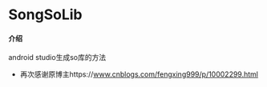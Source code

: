 # SongSoLib

#### 介绍
android studio生成so库的方法
- 再次感谢原博主https://www.cnblogs.com/fengxing999/p/10002299.html

